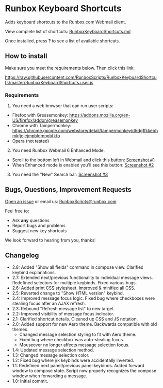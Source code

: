 # Runbox Keyboard Shortcuts

Adds keyboard shortcuts to the Runbox.com Webmail client.

View complete list of shortcuts: [RunboxKeyboardShortcuts.md](https://github.com/RunboxScripts/RunboxKeyboardShortcuts/blob/master/RunboxKeyboardShortcuts.md)

Once installed, press **?** to see a list of available shortcuts.

## How to install

Make sure you meet the requirements below. Then click this link:

https://raw.githubusercontent.com/RunboxScripts/RunboxKeyboardShortcuts/master/RunboxKeyboardShortcuts.user.js

### Requirements

1) You need a web browser that can run user scripts:
* Firefox with Greasemonkey: https://addons.mozilla.org/en-US/firefox/addon/greasemonkey
* Chrome with Tampermonkey: https://chrome.google.com/webstore/detail/tampermonkey/dhdgffkkebhmkfjojejmpbldmpobfkfo
* Opera (not tested)

2) You need Runbox Webmail 6 Enhanced Mode. 
* Scroll to the bottom left in Webmail and click this button: [Screenshot #1](https://i.imgur.com/sEMw88a.png)
* When Enhanced mode is enabled you'll see this button: [Screenshot #2](https://i.imgur.com/SkplIh7.png)

3) You need the "New" Search bar: [Screenshot #3](https://i.imgur.com/Qzezhze.png)

## Bugs, Questions, Improvement Requests

[Open an issue](https://github.com/RunboxScripts/RunboxKeyboardShortcuts/issues) or email us: RunboxScripts@runbox.com

Feel free to:

* Ask **any** questions
* Report bugs and problems
* Suggest new key shortcuts

We look forward to hearing from you, thanks!

## Changelog

* 2.8: Added "Show all fields" command in compose view. Clarified keybind explanations.
* 2.7: Extended next/previous functionality to individual message views. Redefined selectors for multiple keybinds. Fixed various bugs.
* 2.6: Added print CSS stylesheet. Improved & minified all CSS.
* 2.5: Reverted change to "Show HTML version" keybind.
* 2.4: Improved message focus logic. Fixed bug where checkboxes were stealing focus after an AJAX refresh.
* 2.3: Rebound "Refresh message list" to new target.
* 2.2: Improved visibility of message focus indicator.
* 2.1: Clarified shortcut details. Cleaned up CSS and JS notation.
* 2.0: Added support for new Aero theme. Backwards compatible with old themes.
	* Changed message selection styling to fit with Aero theme.
	* Fixed bug where checkbox was auto-stealing focus.
	* Mouseover no longer affects message selection focus.
* 1.4: Updated message selection method.
* 1.3: Changed message selection color.
* 1.2: Fixed bug where j/k keybinds were accidentally inverted.
* 1.1: Redefined next panel/previous panel keybinds. Added forward window to compose state. Script now properly recognizes the compose window when forwarding a message.
* 1.0: Initial commit.
